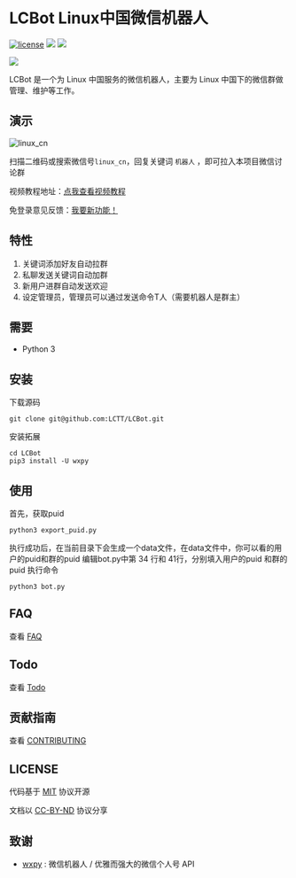 # LCBot Linux中国微信机器人

[![license](https://img.shields.io/github/license/mashape/apistatus.svg)](https://github.com/bestony/LCBot/blob/master/LICENSE) ![](https://img.shields.io/badge/Language-Python-blue.svg) ![](https://img.shields.io/badge/Python-3.X-red.svg)

![](https://postimg.aliavv.com/mbp/b69eb.png)

LCBot 是一个为 Linux 中国服务的微信机器人，主要为 Linux 中国下的微信群做管理、维护等工作。

##  演示
![linux_cn](https://ooo.0o0.ooo/2017/04/28/5903576f5d014.jpeg)

扫描二维码或搜索微信号`linux_cn`，回复关键词 `机器人` ，即可拉入本项目微信讨论群

视频教程地址：[点我查看视频教程](http://dwz.cn/lcbot)

免登录意见反馈：[我要新功能！](https://wj.qq.com/s/1334670/bb03/)

## 特性

1. 关键词添加好友自动拉群
2. 私聊发送关键词自动加群
3. 新用户进群自动发送欢迎
4. 设定管理员，管理员可以通过发送命令T人（需要机器人是群主）

## 需要
- Python 3

## 安装
下载源码
```
git clone git@github.com:LCTT/LCBot.git
```
安装拓展
```
cd LCBot
pip3 install -U wxpy
```

## 使用
首先，获取puid
```
python3 export_puid.py
```
执行成功后，在当前目录下会生成一个data文件，在data文件中，你可以看的用户的puid和群的puid
编辑bot.py中第 34 行和 41行，分别填入用户的puid 和群的puid 
执行命令
```
python3 bot.py
```
## FAQ
查看 [FAQ](https://github.com/bestony/LCBot/wiki/FAQ)
## Todo

查看 [Todo](TODO.md)

## 贡献指南

查看 [CONTRIBUTING](CONTRIBUTING.md)

## LICENSE

代码基于 [MIT](LICENSE) 协议开源

文档以 [CC-BY-ND](https://creativecommons.org/licenses/by-nd/4.0/) 协议分享

## 致谢

- [wxpy](https://github.com/youfou/wxpy) : 微信机器人 / 优雅而强大的微信个人号 API